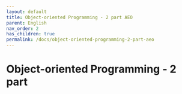 ```yaml
---
layout: default
title: Object-oriented Programming - 2 part AEO
parent: English
nav_order: 2
has_children: true
permalink: /docs/object-oriented-programming-2-part-aeo
---
```


# Object-oriented Programming - 2 part


